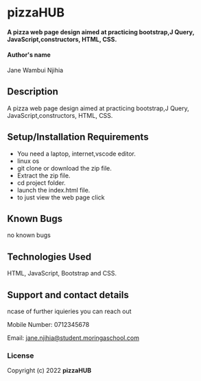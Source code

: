 # pizzaHUB
#### A pizza web page design aimed at practicing bootstrap,J Query, JavaScript,constructors, HTML, CSS.
#### Author's name
Jane Wambui Njihia
## Description
A pizza web page design aimed at practicing bootstrap,J Query, JavaScript,constructors, HTML, CSS.
## Setup/Installation Requirements
* You need a laptop, internet,vscode editor.
* linux os
* git clone or download the zip file.
* Extract the zip file.
* cd project folder.
* launch the index.html file.
* to just view the web page click 

## Known Bugs
no known bugs 
## Technologies Used
HTML, JavaScript, Bootstrap and CSS.
## Support and contact details
ncase of further iquieries you can reach out

Mobile Number: 0712345678

Email: jane.njihia@student.moringaschool.com
### License
Copyright (c) 2022 **pizzaHUB**
